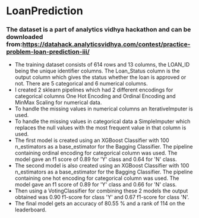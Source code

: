 # LoanPrediction

### The dataset is a part of analytics vidhya hackathon and can be downloaded from:https://datahack.analyticsvidhya.com/contest/practice-problem-loan-prediction-iii/

- The training dataset consists of 614 rows and 13 columns, the LOAN_ID being the unique identifier columns. The Loan_Status column is the output column which gives the status whether the loan is approved or not. There are 5 categorical and 6 numerical columns.
- I created 2 sklearn pipelines which had 2 different encodings for categorical columns One Hot Encoding and Ordinal Encoding and MinMax Scaling for numerical data.
- To handle the missing values in numerical columns an IterativeImputer is used.
- To handle the missing values in categorical data a SimpleImputer which replaces the null values with the most frequent value in that column is used.
- The first model is created using an XGBoost Classifier with 100 n_estimators  as a base_estimator for the Bagging Classifier. The pipeline containing ordinal encoding for categorical column was used. The model gave an f1 score of 0.89 for 'Y' class and 0.64 for 'N' class.
- The second model is also created using an XGBoost Classifier with 100 n_estimators  as a base_estimator for the Bagging Classifier. The pipeline containing one hot encoding for categorical column was used. The model gave an f1 score of 0.89 for 'Y' class and 0.66 for 'N' class.
- Then using a VotingClassifier for combining these 2 models the output obtained was 0.90 f1-score for class 'Y'  and 0.67 f1-score for class 'N'.
- The final model gets an accuracy of 80.55 % and a rank of 114 on the leaderboard.
